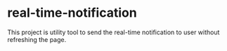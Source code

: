 # real-time-notification

This project is utility tool to send the real-time notification to user without refreshing the page.
